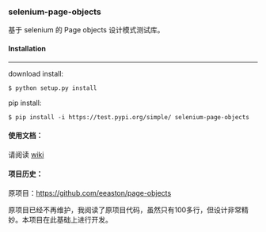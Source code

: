 ### selenium-page-objects

基于 selenium 的 Page objects 设计模式测试库。

#### Installation
------------

download install:

```shell
$ python setup.py install
```

pip install:
```
$ pip install -i https://test.pypi.org/simple/ selenium-page-objects
```

#### 使用文档：

请阅读 [wiki](https://github.com/defnngj/selenium_page_objects/wiki)

#### 项目历史：

原项目：https://github.com/eeaston/page-objects

原项目已经不再维护，我阅读了原项目代码，虽然只有100多行，但设计非常精妙。本项目在此基础上进行开发。
